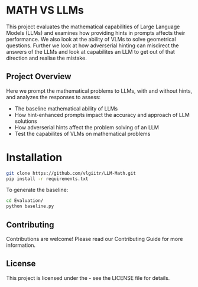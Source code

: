 # MATH VS LLMs

This project evaluates the mathematical capabilities of Large Language Models (LLMs) and examines how providing hints in prompts affects their performance. We also look at the ability of VLMs to solve geometrical questions. Further we look at how adverserial hinting can misdirect the answers of the LLMs and look at capabilites an LLM to get out of that direction and realise the mistake.

## Project Overview
Here we prompt the mathematical problems to LLMs, with and without hints, and analyzes the responses to assess:

- The baseline mathematical ability of LLMs
- How hint-enhanced prompts impact the accuracy and approach of LLM solutions
- How adverserial hints affect the problem solving of an LLM
- Test the capabilites of VLMs on mathematical problems

# Installation
```bash
git clone https://github.com/vlgiitr/LLM-Math.git
pip install -r requirements.txt
```
To generate the baseline:
```bash
cd Evaluation/
python baseline.py
```

## Contributing
Contributions are welcome! Please read our Contributing Guide for more information.
## License
This project is licensed under the  - see the LICENSE file for details.
